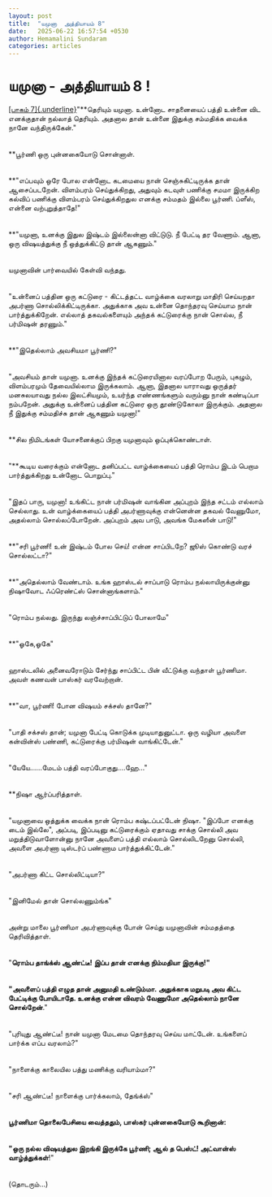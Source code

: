 ```yaml
---
layout: post
title:  "யமுனா  அத்தியாயம் 8"
date:   2025-06-22 16:57:54 +0530
author: Hemamalini Sundaram
categories: articles
---
```


#  யமுனா - அத்தியாயம் 8 ! 

[[பாகம்
7]{.underline}](https://tamil.momspresso.com/parenting/aa71bb9e323d44a5b589be0617593389/article/ymunnnaa-attiyaaym-7-8ywwt5wadkq9?utm_source=AD_Whatsapp_Share&utm_medium=Share_Android)\"**தெரியும்
யமுனா. உன்னோட சாதனையைப் பத்தி உன்னை விட எனக்குதான் நல்லாத் தெரியும். அதனால தான்
உன்னை இதுக்கு சம்மதிக்க வைக்க நானே வந்திருக்கேன்.\"\
\
\
**பூர்ணி ஒரு புன்னகையோடு சொன்னாள்.\
\
\
**\"எப்பவும் ஒரே போல என்னோட கடமையை நான் செஞ்சுகிட்டிருக்க தான் ஆசைப்படறேன்.
விளம்பரம் செய்துக்கிறது, அதுவும் கடவுள் பணிக்கு சமமா இருக்கிற கல்விப் பணிக்கு
விளம்பரம் செய்துக்கிறதுல எனக்கு சம்மதம் இல்லை பூர்ணி. ப்ளீஸ், என்னை வற்புறுத்தாதே!\"\
\
\
**\"யமுனா, உனக்கு இதுல இஷ்டம் இல்லைன்னா விட்டுடு. நீ பேட்டி தர வேணாம். ஆனா, ஒரு
விஷயத்துக்கு நீ ஒத்துக்கிட்டு தான் ஆகணும்.\"\
\
\
யமுனாவின் பார்வையில் கேள்வி வந்தது.\
\
\
\"உன்னைப் பத்தின ஒரு கட்டுரை - கிட்டத்தட்ட வாழ்க்கை வரலாறு மாதிரி செய்யறதா அபர்ணா
சொல்லிக்கிட்டிருக்கா. அதுக்காக அவ உன்னை தொந்தரவு செய்யாம நான் பார்த்துக்கிறேன். எல்லாத்
தகவல்களையும் அந்தக் கட்டுரைக்கு நான் சொல்ல, நீ பர்மிஷன் தரணும்.\"\
\
\
**\"இதெல்லாம் அவசியமா பூர்ணி?\"\
\
\
\"அவசியம் தான் யமுனா. உனக்கு இந்தக் கட்டுரையினால வரப்போற பேரும், புகழும்,
விளம்பரமும் தேவையில்லாம இருக்கலாம். ஆனா, இதனால யாராவது ஒருத்தர் மனசுலயாவது நல்ல
இலட்சியமும், உயர்ந்த எண்ணங்களும் வரும்னு நான் கண்டிப்பா நம்பறேன். அதுக்கு உன்னைப் பத்தின
கட்டுரை ஒரு தூண்டுகோலா இருக்கும். அதனால நீ இதுக்கு சம்மதிச்சு தான் ஆகணும்
யமுனா!\"\
\
\
**சில நிமிடங்கள் யோசனைக்குப் பிறகு யமுனாவும் ஒப்புக்கொண்டாள்.\
\
\
\"**கூடிய வரைக்கும் என்னோட தனிப்பட்ட வாழ்க்கையைப் பத்தி ரொம்ப இடம் பெறாம
பார்த்துக்கிறது உன்னோட பொறுப்பு.\"\
\
\
\"இதப் பாரு, யமுனா! உங்கிட்ட நான் பர்மிஷன் வாங்கின அப்புறம் இந்த சட்டம் எல்லாம்
செல்லாது. உன் வாழ்க்கையைப் பத்தி அபர்ணாவுக்கு என்னென்ன தகவல் வேணுமோ, அதல்லாம்
சொல்லப்போறேன். அப்புறம் அவ பாடு, அவங்க மேகஸீன் பாடு!\"\
\
\
**\"சரி பூர்ணி! உன் இஷ்டம் போல செய்! என்ன சாப்பிடறே? ஜூஸ் கொண்டு வரச் சொல்லட்டா?\"\
\
\
**\"அதெல்லாம் வேண்டாம். உங்க ஹாஸ்டல் சாப்பாடு ரொம்ப நல்லாயிருக்குன்னு நிஷாவோட
ஃப்ரெண்ட்ஸ் சொன்னாங்களாம்.\"\
\
\
\"ரொம்ப நல்லது. இருந்து லஞ்ச்சாப்பிட்டுப் போலாமே\"\
\
\
**\"ஓகே,ஓகே\"\
\
\
ஹாஸ்டலில் அனைவரோடும் சேர்ந்து சாப்பிட்ட பின் வீட்டுக்கு வந்தாள் பூர்ணிமா. அவள் கணவன்
பாஸ்கர் வரவேற்றான்.\
\
\
**\"வா, பூர்ணி! போன விஷயம் சக்சஸ் தானே?\"\
\
\
\"பாதி சக்சஸ் தான்; யமுனா பேட்டி கொடுக்க முடியாதுனுட்டா. ஒரு வழியா அவளை கன்வின்ஸ்
பண்ணி, கட்டுரைக்கு பர்மிஷன் வாங்கிட்டேன்.\"\
\
\
\"யேயே\...\...மேடம் பத்தி வரப்போகுது\....ஹே\...\"\
\
\
**நிஷா ஆர்ப்பரித்தாள்.\
\
\
\"யமுனாவை ஒத்துக்க வைக்க நான் ரொம்ப கஷ்டப்பட்டேன் நிஷா. \"இப்போ எனக்கு டைம் இல்லே\",
அப்படி, இப்படினு கட்டுரைக்கும் ஏதாவது சாக்கு சொல்லி அவ மறுத்திடுவாளோன்னு நானே
அவளைப் பத்தி எல்லாம் சொல்லிடறேனு சொல்லி, அவளை அபர்ணா டிஸ்டர்ப் பண்ணாம
பார்த்துக்கிட்டேன்.\"\
\
\
\"அபர்ணா கிட்ட சொல்லிட்டியா?\"\
\
\
\"இனிமேல் தான் சொல்லணும்ங்க\"\
\
\
அன்று மாலை பூர்ணிமா அபர்ணாவுக்கு போன் செய்து யமுனாவின் சம்மதத்தை தெரிவித்தாள்.\
\
\
\"**ரொம்ப தாங்க்ஸ் ஆண்ட்டீ! இப்ப தான் எனக்கு நிம்மதியா இருக்கு!\"\
\
\
\"அவளைப் பத்தி எழுத தான் அனுமதி உண்டும்மா. அதுக்காக மறுபடி அவ கிட்ட பேட்டிக்கு
போயிடாதே. உனக்கு என்ன விவரம் வேணுமோ அதெல்லாம் நானே சொல்றேன்**.\"\
\
\
\"புரியுது ஆண்ட்டீ! நான் யமுனா மேடமை தொந்தரவு செய்ய மாட்டேன். உங்களைப் பார்க்க எப்ப
வரலாம்?\"\
\
\
\"நாளைக்கு காலையில பத்து மணிக்கு வரியாம்மா?\"\
\
\
\"சரி ஆண்ட்டீ! நாளைக்கு பார்க்கலாம், தேங்க்ஸ்\"\
\
\
**பூர்ணிமா தொலைபேசியை வைத்ததும், பாஸ்கர் புன்னகையோடு கூறினான்:\
\
\
\"ஒரு நல்ல விஷயத்துல இறங்கி இருக்கே பூர்ணி; ஆல் த பெஸ்ட்! அட்வான்ஸ் வாழ்த்துக்கள்**!\"\
\
\
(தொடரும்\...)
